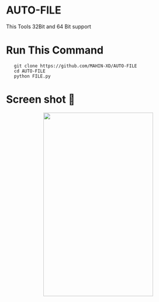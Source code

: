 # AUTO-FILE
This Tools 32Bit and 64 Bit support

# Run This Command
       git clone https://github.com/MAHIN-XD/AUTO-FILE
       cd AUTO-FILE
       python FILE.py


# Screen shot 💉

<p align="center">
<img src='SS/https://j.top4top.io/p_2643cffsb0.jpg' style="height:500px;width:300px;" >
</p>
